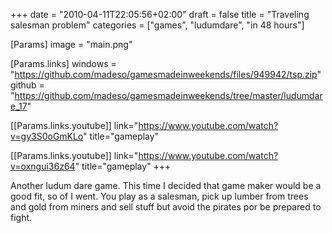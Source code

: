 +++
date = "2010-04-11T22:05:56+02:00"
draft = false
title = "Traveling salesman problem"
categories = ["games", "ludumdare", "in 48 hours"]

[Params]
image = "main.png"

[Params.links]
windows = "https://github.com/madeso/gamesmadeinweekends/files/949942/tsp.zip"
github = "https://github.com/madeso/gamesmadeinweekends/tree/master/ludumdare_17"

[[Params.links.youtube]]
link="https://www.youtube.com/watch?v=gy3S0oGmKLo"
title="gameplay"

[[Params.links.youtube]]
link="https://www.youtube.com/watch?v=oxngui36z64"
title="gameplay"
+++

Another ludum dare game. This time I decided that game maker would be a good fit, so of I went. You play as a salesman, pick up lumber from trees and gold from miners and sell stuff but avoid the pirates por be prepared to fight.
